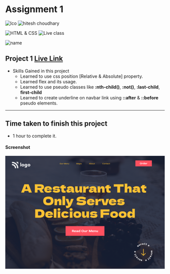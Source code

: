 # Assignment 1

![lco](https://img.shields.io/badge/iNeuron-LCO-green)
![hitesh choudhary](https://img.shields.io/badge/Hitesh--Choudhary-Full--stack--JS--bootcamp-red)

![HTML & CSS](https://img.shields.io/badge/HTML-CSS-orange)
![Live class](https://img.shields.io/badge/LIVE--CLASS-PROJECT--2-lightgrey)

![name](https://img.shields.io/badge/Satya--Narayan--Patra-Software--Developer-green)

## Project 1 [Live Link](https://live-project-02.netlify.app/)

-   Skills Gained in this project
    -   Learned to use css position [Relative & Absolute] property.
    -   Learned flex and its usage.
    -   Learned to use pseudo classes like **:nth-child()**, **:not()**, **:last-child**, **first-child**
    -   Learned to create underline on navbar link using **::after** & **::before** pseudo elements.

---

## Time taken to finish this project

-   1 hour to complete it.

#### Screenshot

![Desktop](./screenshot/2.png)
